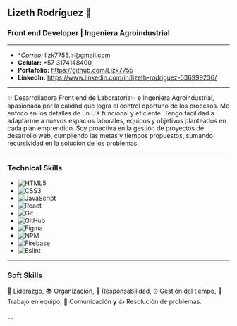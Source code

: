 ## Lizeth Rodríguez 👋
### Front end Developer | Ingeniera Agroindustrial

-----------

- **Correo:* lizk7755.lr@gmail.com 
- **Celular:** +57 3174148400 
- **Portafolio:** https://github.com/Lizk7755
- **LinkedIn:** https://www.linkedin.com/in/lizeth-rodriguez-536999236/

-------------

✨ Desarrolladora Front end de Laboratoria✨ e Ingeniera Agroindustrial, apasionada por la calidad que logra el control oportuno de los procesos. Me enfoco en los detalles de un UX funcional y eficiente. Tengo facilidad a adaptarme a nuevos espacios laborales, equipos y objetivos planteados en cada plan emprendido. Soy proactiva en la gestión de proyectos de desarrollo web, cumpliendo las metas y tiempos propuestos, sumando recursividad en la solución de los problemas.

-------------

### Technical Skills

- ![HTML5](https://img.shields.io/badge/html5-%23E34F26.svg?style=for-the-badge&logo=html5&logoColor=white) 
- ![CSS3](https://img.shields.io/badge/css3-%231572B6.svg?style=for-the-badge&logo=css3&logoColor=white) 
- ![JavaScript](https://img.shields.io/badge/javascript-%23323330.svg?style=for-the-badge&logo=javascript&logoColor=%23F7DF1E) 
- ![React](https://img.shields.io/badge/react-%2320232a.svg?style=for-the-badge&logo=react&logoColor=%2361DAFB) 
- ![Git](https://img.shields.io/badge/git-%23F05033.svg?style=for-the-badge&logo=git&logoColor=white) 
- ![GitHub](https://img.shields.io/badge/github-%23121011.svg?style=for-the-badge&logo=github&logoColor=white) 
- ![Figma](https://img.shields.io/badge/figma-%23F24E1E.svg?style=for-the-badge&logo=figma&logoColor=white) 
- ![NPM](https://img.shields.io/badge/NPM-%23000000.svg?style=for-the-badge&logo=npm&logoColor=white) 
- ![Firebase](https://img.shields.io/badge/firebase-%23039BE5.svg?style=for-the-badge&logo=firebase)
- ![Eslint](https://img.shields.io/badge/eslint-3A33D1?style=for-the-badge&logo=eslint&logoColor=white)

-----

### Soft Skills

💪 Liderazgo,
📚 Organización,
🌟 Responsabilidad,
⏰ Gestión del tiempo,
👬 Trabajo en equipo,
📢 Comunicación **y**
👍 Resolución de problemas.


--
